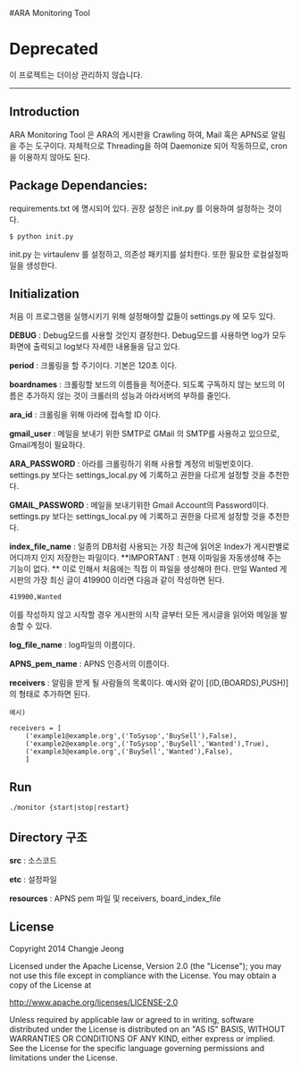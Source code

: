 #ARA Monitoring Tool

# Deprecated
이 프로젝트는 더이상 관리하지 않습니다.

---

## Introduction 
ARA Monitoring Tool 은 ARA의 게시판을 Crawling 하여, Mail 혹은 APNS로 알림을 주는 도구이다. 
자체적으로 Threading을 하여 Daemonize 되어 작동하므로, cron을 이용하지 않아도 된다. 

## Package Dependancies:
requirements.txt 에 명시되어 있다. 권장 설정은 init.py 를 이용하여 설정하는 것이다. 
	
`$ python init.py`
	
init.py 는 virtaulenv 를 설정하고, 의존성 패키지를 설치한다. 또한 필요한 로컬설정파일을 생성한다.

## Initialization 
처음 이 프로그램을 실행시키기 위해 설정해야할 값들이 settings.py 에 모두 있다. 

**DEBUG** : Debug모드를 사용할 것인지 결정한다. Debug모드를 사용하면 log가 모두 화면에 출력되고 log보다 자세한 내용들을 담고 있다. 

**period** : 크롤링을 할 주기이다. 기본은 120초 이다. 

**boardnames** : 크롤링할 보드의 이름들을 적어준다. 되도록 구독하지 않는 보드의 이름은 추가하지 않는 것이 크롤러의 성능과 아라서버의 부하를 줄인다. 

**ara_id** : 크롤링을 위해 아라에 접속할 ID 이다. 

**gmail_user** : 메일을 보내기 위한 SMTP로 GMail 의 SMTP를 사용하고 있으므로, Gmail계정이 필요하다.

**ARA_PASSWORD** : 아라를 크롤링하기 위해 사용할 계정의 비밀번호이다. settings.py 보다는 settings_local.py 에 기록하고 권한을 다르게 설정할 것을 추천한다.

**GMAIL_PASSWORD** : 메일을 보내기위한 Gmail Account의 Password이다. settings.py 보다는 settings_local.py 에 기록하고 권한을 다르게 설정할 것을 추천한다. 

**index_file_name** : 일종의 DB처럼 사용되는 가장 최근에 읽어온 Index가 게시판별로 어디까지 인지 저장한는 파일이다.  **IMPORTANT : 현재 이파일을 자동생성해 주는 기능이 없다. ** 이로 인해서 처음에는 직접 이 파일을 생성해야 한다. 만일 Wanted 게시판의 가장 최신 글이 419900 이라면 다음과 같이 작성하면 된다. 

`419900,Wanted`

이를 작성하지 않고 시작할 경우 게시판의 시작 글부터 모든 게시글을 읽어와 메일을 발송할 수 있다. 

**log_file_name** : log파일의 이름이다. 

**APNS_pem_name** : APNS 인증서의 이름이다. 

**receivers** : 알림을 받게 될 사람들의 목록이다. 예시와 같이 [(ID,(BOARDS),PUSH)]의 형태로 추가하면 된다. 
	
```
예시)

receivers = [
	('example1@example.org',('ToSysop','BuySell'),False),
	('example2@example.org',('ToSysop','BuySell','Wanted'),True),
	('example3@example.org',('BuySell','Wanted'),False),
	]
```
	
## Run

```./monitor {start|stop|restart}```
	

## Directory 구조 
**src** : 소스코드

**etc** : 설정파일 

**resources** : APNS pem 파일 및 receivers, board_index_file
	
## License 

Copyright 2014 Changje Jeong


Licensed under the Apache License, Version 2.0 (the "License");
you may not use this file except in compliance with the License.
You may obtain a copy of the License at

http://www.apache.org/licenses/LICENSE-2.0

Unless required by applicable law or agreed to in writing, software
distributed under the License is distributed on an "AS IS" BASIS,
WITHOUT WARRANTIES OR CONDITIONS OF ANY KIND, either express or implied.
See the License for the specific language governing permissions and
limitations under the License.

